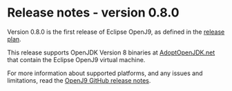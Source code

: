 <!--
* Copyright (c) 2017, 2022 IBM Corp. and others
*
* This program and the accompanying materials are made
* available under the terms of the Eclipse Public License 2.0
* which accompanies this distribution and is available at
* https://www.eclipse.org/legal/epl-2.0/ or the Apache
* License, Version 2.0 which accompanies this distribution and
* is available at https://www.apache.org/licenses/LICENSE-2.0.
*
* This Source Code may also be made available under the
* following Secondary Licenses when the conditions for such
* availability set forth in the Eclipse Public License, v. 2.0
* are satisfied: GNU General Public License, version 2 with
* the GNU Classpath Exception [1] and GNU General Public
* License, version 2 with the OpenJDK Assembly Exception [2].
*
* [1] https://www.gnu.org/software/classpath/license.html
* [2] http://openjdk.java.net/legal/assembly-exception.html
*
* SPDX-License-Identifier: EPL-2.0 OR Apache-2.0 OR GPL-2.0 WITH
* Classpath-exception-2.0 OR LicenseRef-GPL-2.0 WITH Assembly-exception
-->

# Release notes - version 0.8.0

Version 0.8.0 is the first release of Eclipse OpenJ9, as defined in the [release plan](https://projects.eclipse.org/projects/technology.openj9/releases/0.8/plan).

This release supports OpenJDK Version 8 binaries at [AdoptOpenJDK.net](https://adoptopenjdk.net/?variant=openjdk8-openj9) that contain the Eclipse OpenJ9 virtual machine.

For more information about supported platforms, and any issues and limitations, read the [OpenJ9 GitHub release notes](https://github.com/eclipse-openj9/openj9/blob/master/doc/release-notes/0.8/0.8.md).



<!-- ==== END OF TOPIC ==== cmdline_general.md ==== -->

